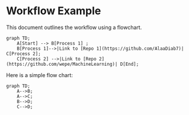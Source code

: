 # Workflow Example

This document outlines the workflow using a flowchart.

```mermaid
graph TD;
    A[Start] --> B[Process 1] ;
    B[Process 1]-->|Link to [Repo 1](https://github.com/AlaaDiab7)| C[Process 2];
    C[Process 2] -->|Link to [Repo 2](https://github.com/wepe/MachineLearning)| D[End];
```




Here is a simple flow chart:

```mermaid
graph TD;
    A-->B;
    A-->C;
    B-->D;
    C-->D;
```

